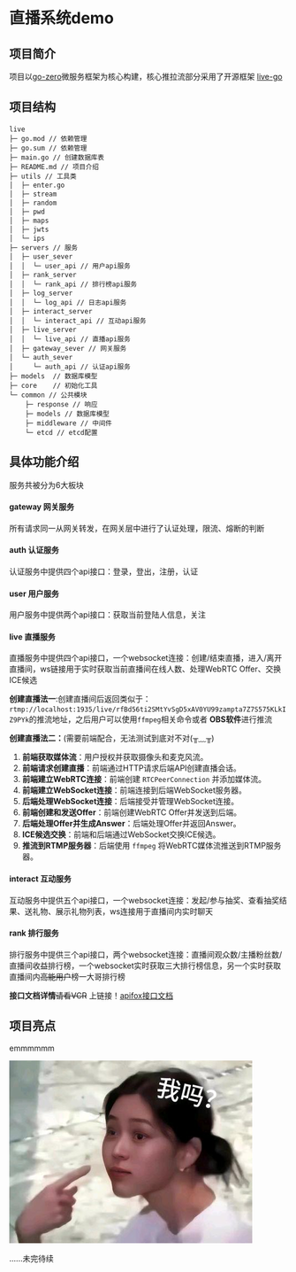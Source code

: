 # 直播系统demo

## 项目简介

项目以[go-zero](https://go-zero.dev/docs/concepts/overview)微服务框架为核心构建，核心推拉流部分采用了开源框架 [live-go](https://github.com/gwuhaolin/livego)

## 项目结构

```
live
├─ go.mod // 依赖管理
├─ go.sum // 依赖管理
├─ main.go // 创建数据库表
├─ README.md // 项目介绍
├─ utils // 工具类
│  ├─ enter.go
│  ├─ stream
│  ├─ random
│  ├─ pwd
│  ├─ maps
│  ├─ jwts
│  └─ ips
├─ servers // 服务
│  ├─ user_sever
│  │  └─ user_api // 用户api服务
│  ├─ rank_server
│  │  └─ rank_api // 排行榜api服务
│  ├─ log_server
│  │  └─ log_api // 日志api服务
│  ├─ interact_server
│  │  └─ interact_api // 互动api服务
│  ├─ live_server
│  │  └─ live_api // 直播api服务
│  ├─ gateway_sever // 网关服务
│  └─ auth_sever
│     └─ auth_api // 认证api服务
├─ models  // 数据库模型
├─ core    // 初始化工具
└─ common // 公共模块
    ├─ response // 响应
    ├─ models // 数据库模型
    ├─ middleware // 中间件
    └─ etcd // etcd配置
```

## 具体功能介绍

服务共被分为6大板块

#### gateway 网关服务

所有请求同一从网关转发，在网关层中进行了认证处理，限流、熔断的判断

#### auth 认证服务

认证服务中提供四个api接口：登录，登出，注册，认证

#### user 用户服务

用户服务中提供两个api接口：获取当前登陆人信息，关注

#### live 直播服务

直播服务中提供四个api接口，一个websocket连接：创建/结束直播，进入/离开直播间，ws链接用于实时获取当前直播间在线人数、处理WebRTC Offer、交换ICE候选

**创建直播法一**:创建直播间后返回类似于：`rtmp://localhost:1935/live/rfBd56ti2SMtYvSgD5xAV0YU99zampta7Z7S575KLkIZ9PYk`的推流地址，之后用户可以使用`ffmpeg`相关命令或者 **OBS软件**进行推流

**创建直播法二：**(需要前端配合，无法测试到底对不对(╥﹏╥)

1. **前端获取媒体流**：用户授权并获取摄像头和麦克风流。
2. **前端请求创建直播**：前端通过HTTP请求后端API创建直播会话。
3. **前端建立WebRTC连接**：前端创建 `RTCPeerConnection` 并添加媒体流。
4. **前端建立WebSocket连接**：前端连接到后端WebSocket服务器。
5. **后端处理WebSocket连接**：后端接受并管理WebSocket连接。
6. **前端创建和发送Offer**：前端创建WebRTC Offer并发送到后端。
7. **后端处理Offer并生成Answer**：后端处理Offer并返回Answer。
8. **ICE候选交换**：前端和后端通过WebSocket交换ICE候选。
9. **推流到RTMP服务器**：后端使用 `ffmpeg` 将WebRTC媒体流推送到RTMP服务器。

#### interact 互动服务

互动服务中提供五个api接口，一个websocket连接：发起/参与抽奖、查看抽奖结果、送礼物、展示礼物列表，ws连接用于直播间内实时聊天

#### rank 排行服务

排行服务中提供三个api接口，两个websocket连接：直播间观众数/主播粉丝数/直播间收益排行榜，一个websocket实时获取三大排行榜信息，另一个实时获取直播间内~~高能用户~~榜一大哥排行榜

**接口文档详情**~~请看VCR~~ 上链接！[apifox接口文档](https://apifox.com/apidoc/shared-d0a18190-ea8a-44a2-9464-ef1b5a7aded1)

## 项目亮点

emmmmmm

![](models/images/wo.jpg)





......未完待续
